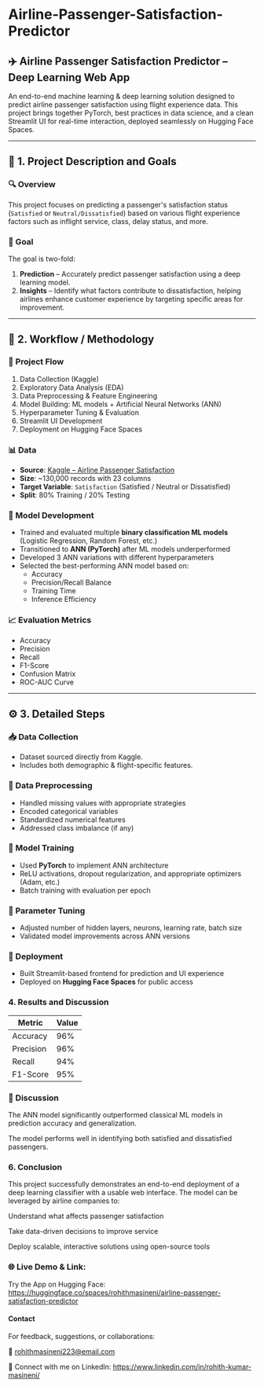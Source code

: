 # Airline-Passenger-Satisfaction-Predictor

## ✈️ Airline Passenger Satisfaction Predictor – Deep Learning Web App

An end-to-end machine learning & deep learning solution designed to predict airline passenger satisfaction using flight experience data. This project brings together PyTorch, best practices in data science, and a clean Streamlit UI for real-time interaction, deployed seamlessly on Hugging Face Spaces.

---

## 📌 1. Project Description and Goals

### 🔍 Overview
This project focuses on predicting a passenger's satisfaction status (`Satisfied` or `Neutral/Dissatisfied`) based on various flight experience factors such as inflight service, class, delay status, and more.

### 🎯 Goal
The goal is two-fold:
1. **Prediction** – Accurately predict passenger satisfaction using a deep learning model.
2. **Insights** – Identify what factors contribute to dissatisfaction, helping airlines enhance customer experience by targeting specific areas for improvement.

---

## 🧩 2. Workflow / Methodology

### 🔄 Project Flow
1. Data Collection (Kaggle)
2. Exploratory Data Analysis (EDA)
3. Data Preprocessing & Feature Engineering
4. Model Building: ML models + Artificial Neural Networks (ANN)
5. Hyperparameter Tuning & Evaluation
6. Streamlit UI Development
7. Deployment on Hugging Face Spaces

### 📊 Data
- **Source**: [Kaggle – Airline Passenger Satisfaction](https://www.kaggle.com/datasets/teejmahal20/airline-passenger-satisfaction)
- **Size**: ~130,000 records with 23 columns
- **Target Variable**: `Satisfaction` (Satisfied / Neutral or Dissatisfied)
- **Split**: 80% Training / 20% Testing

### 🧠 Model Development
- Trained and evaluated multiple **binary classification ML models** (Logistic Regression, Random Forest, etc.)
- Transitioned to **ANN (PyTorch)** after ML models underperformed
- Developed 3 ANN variations with different hyperparameters
- Selected the best-performing ANN model based on:
  - Accuracy
  - Precision/Recall Balance
  - Training Time
  - Inference Efficiency

### 📈 Evaluation Metrics
- Accuracy
- Precision
- Recall
- F1-Score
- Confusion Matrix
- ROC-AUC Curve

---

## ⚙️ 3. Detailed Steps

### 📥 Data Collection
- Dataset sourced directly from Kaggle.
- Includes both demographic & flight-specific features.

### 🧹 Data Preprocessing
- Handled missing values with appropriate strategies
- Encoded categorical variables
- Standardized numerical features
- Addressed class imbalance (if any)

### 🧠 Model Training
- Used **PyTorch** to implement ANN architecture
- ReLU activations, dropout regularization, and appropriate optimizers (Adam, etc.)
- Batch training with evaluation per epoch

### 🔧 Parameter Tuning
- Adjusted number of hidden layers, neurons, learning rate, batch size
- Validated model improvements across ANN versions

### 🚀 Deployment
- Built Streamlit-based frontend for prediction and UI experience
- Deployed on **Hugging Face Spaces** for public access

### 4. Results and Discussion
| Metric    | Value |
| --------- | ----- |
| Accuracy  | 96% |
| Precision | 96% |
| Recall    | 94% |
| F1-Score  | 95% |

### 💬 Discussion
The ANN model significantly outperformed classical ML models in prediction accuracy and generalization.

The model performs well in identifying both satisfied and dissatisfied passengers.

### 6. Conclusion
This project successfully demonstrates an end-to-end deployment of a deep learning classifier with a usable web interface. The model can be leveraged by airline companies to:

Understand what affects passenger satisfaction

Take data-driven decisions to improve service

Deploy scalable, interactive solutions using open-source tools

### 🌐 Live Demo & Link: 
Try the App on Hugging Face: https://huggingface.co/spaces/rohithmasineni/airline-passenger-satisfaction-predictor

#### Contact
For feedback, suggestions, or collaborations:

📧 rohithmasineni223@email.com

🔗 Connect with me on LinkedIn: https://www.linkedin.com/in/rohith-kumar-masineni/

